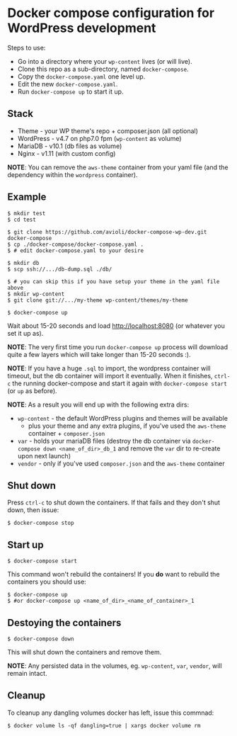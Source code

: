 # Docker compose configuration for WordPress development

Steps to use:

  * Go into a directory where your `wp-content` lives (or will live).
  * Clone this repo as a sub-directory, named `docker-compose`.
  * Copy the `docker-compose.yaml` one level up.
  * Edit the new `docker-compose.yaml`.
  * Run `docker-compose up` to start it up.

## Stack

  * Theme - your WP theme's repo + composer.json (all optional)
  * WordPress - v4.7 on php7.0 fpm (`wp-content` as volume)
  * MariaDB - v10.1 (db files as volume)
  * Nginx - v1.11 (with custom config)

**NOTE**: You can remove the `aws-theme` container from your yaml file (and the dependency within the `wordpress` container).

## Example

```
$ mkdir test
$ cd test

$ git clone https://github.com/avioli/docker-compose-wp-dev.git docker-compose
$ cp ./docker-compose/docker-compose.yaml .
$ # edit docker-compose.yaml to your desire

$ mkdir db
$ scp ssh://.../db-dump.sql ./db/

$ # you can skip this if you have setup your theme in the yaml file above
$ mkdir wp-content
$ git clone git://.../my-theme wp-content/themes/my-theme

$ docker-compose up
```

Wait about 15-20 seconds and load
[http://localhost:8080](http://localhost:8080) (or whatever you set it up as).

**NOTE**: The very first time you run `docker-compose up` process will download
quite a few layers which will take longer than 15-20 seconds :).

**NOTE**: If you have a huge `.sql` to import, the wordpress container will
timeout, but the db container will import it eventually. When it finishes,
`ctrl-c` the running docker-compose and start it again with
`docker-compose start` (or `up` as before).

**NOTE**: As a result you will end up with the following extra dirs:

  * `wp-content` - the default WordPress plugins and themes will be available
    - plus your theme and any extra plugins, if you've used the `aws-theme` container + `composer.json`
  * `var` - holds your mariaDB files (destroy the db container via `docker-compose down <name_of_dir>_db_1` and remove the `var` dir to re-create upon next launch)
  * `vendor` - only if you've used `composer.json` and the `aws-theme` container

## Shut down

Press `ctrl-c` to shut down the containers.
If that fails and they don't shut down, then issue:

```
$ docker-compose stop
```

## Start up

```
$ docker-compose start
```

This command won't rebuild the containers! If you **do** want to rebuild the containers you should use:

```
$ docker-compose up
$ #or docker-compose up <name_of_dir>_<name_of_container>_1
```

## Destoying the containers

```
$ docker-compose down
```

This will shut down the containers and remove them.

**NOTE**: Any persisted data in the volumes, eg. `wp-content`, `var`, `vendor`, will remain intact.

## Cleanup

To cleanup any dangling volumes docker has left, issue this commnad:

```
$ docker volume ls -qf dangling=true | xargs docker volume rm
```
